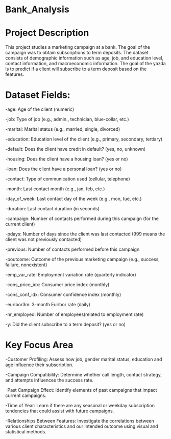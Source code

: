 # Bank_Analysis

# Project Description

This project studies a marketing campaign at a bank. The goal of the campaign was to obtain subscriptions to term deposits. The dataset consists of demographic information such as age, job, and education level, contact information, and macroeconomic information. The goal of the yazda is to predict if a client will subscribe to a term deposit based on the features.

# Dataset Fields:

 -age:  Age of the client (numeric)
 
 -job:  Type of job (e.g., admin., technician, blue-collar, etc.)
 
 -marital:  Marital status (e.g., married, single, divorced)
 
 -education:  Education level of the client (e.g., primary, secondary, tertiary)
 
 -default:  Does the client have credit in default? (yes, no, unknown)
 
 -housing:  Does the client have a housing loan? (yes or no)
 
 -loan:  Does the client have a personal loan? (yes or no)
 
 -contact:  Type of communication used (cellular, telephone)
 
 -month:  Last contact month (e.g., jan, feb, etc.)
 
 -day_of_week:  Last contact day of the week (e.g., mon, tue, etc.)
 
 -duration:  Last contact duration (in seconds)
 
 -campaign:  Number of contacts performed during this campaign (for the current client)
 
 -pdays:  Number of days since the client was last contacted (999 means the client was not previously contacted)
 
 -previous:  Number of contacts performed before this campaign
 
 -poutcome:  Outcome of the previous marketing campaign (e.g., success, failure, nonexistent)
 
 -emp_var_rate:  Employment variation rate (quarterly indicator)
 
 -cons_price_idx:  Consumer price index (monthly)
 
 -cons_conf_idx:  Consumer confidence index (monthly)
 
 -euribor3m:  3-month Euribor rate (daily)
 
 -nr_employed:  Number of employees(related to employment rate)
 
 -y:  Did the client subscribe to a term deposit? (yes or no)



# Key Focus Area
-Customer Profiling:
 Assess how job, gender marital status, education and age influence their subscription.

-Campaign Compatibility:
 Determine whether call length, contact strategy, and attempts influences the success rate.

-Past Campaign Effect:
 Identify elements of past campaigns that impact current campaigns.

-Time of Year:
 Learn if there are any seasonal or weekday subscription tendencies that could assist with future campaigns.

-Relationships Between Features:
 Investigate the correlations between various client characteristics and our intended outcome using visual and statistical methods.
